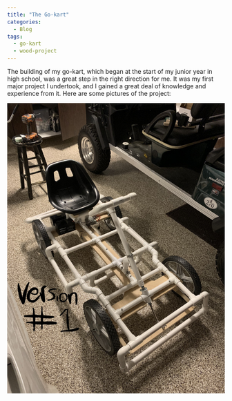 ```yaml
---
title: "The Go-kart"
categories:
  - Blog
tags:
  - go-kart
  - wood-project
---
```


The building of my go-kart, which began at the start of my junior year in high school, was a great step in the right direction for me. It was my first major project I undertook, and I gained a great deal of knowledge and experience from it. Here are some pictures of the project:

![Version 1](https://github.com/JDGate/jdgate.github.io/blob/master/assets/images/version1.JPEG)
